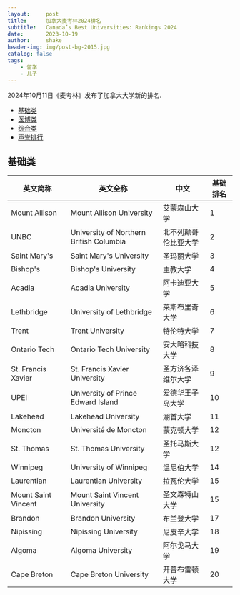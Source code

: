 ```yaml
---
layout:     post
title:      加拿大麦考林2024排名
subtitle:   Canada’s Best Universities: Rankings 2024
date:       2023-10-19
author:     shake
header-img: img/post-bg-2015.jpg
catalog: false
tags:
    - 留学
    - 儿子
---
```


2024年10月11日《麦考林》发布了加拿大大学新的排名.

* [基础类](https://education.macleans.ca/feature/canadas-best-primarily-undergraduate-universities-rankings-2024/)
* [医博类](https://education.macleans.ca/feature/canadas-best-medical-doctoral-universities-rankings-2024/)
* [综合类](https://education.macleans.ca/feature/canadas-best-comprehensive-universities-rankings-2024/)
* [声誉排行](https://education.macleans.ca/feature/canadas-best-universities-by-reputation-rankings-2024/)

## 基础类

| 英文简称                  | 英文全称                                  | 中文                 | 基础排名 |
|---------------------------|-------------------------------------------|----------------------|----------|
|             Mount Allison | Mount Allison University                  | 艾蒙森山大学         | 1        |
| UNBC                      | University of Northern British   Columbia | 北不列颠哥伦比亚大学 | 2        |
| Saint Mary's              | Saint Mary's University                   | 圣玛丽大学           | 3        |
| Bishop's                  | Bishop's University                       | 主教大学             | 4        |
| Acadia                    | Acadia University                         | 阿卡迪亚大学         | 5        |
| Lethbridge                | University of Lethbridge                  | 莱斯布里奇大学       | 6        |
| Trent                     | Trent University                          | 特伦特大学           | 7        |
| Ontario Tech              | Ontario Tech University                   | 安大略科技大学       | 8        |
| St. Francis Xavier        | St. Francis Xavier University             | 圣方济各泽维尔大学   | 9        |
| UPEI                      | University of Prince Edward   Island      | 爱德华王子岛大学     | 10       |
| Lakehead                  | Lakehead University                       | 湖首大学             | 11       |
| Moncton                   | Université de Moncton                     | 蒙克顿大学           | 12       |
| St. Thomas                | St. Thomas University                     | 圣托马斯大学         | 12       |
| Winnipeg                  | University of Winnipeg                    | 温尼伯大学           | 14       |
| Laurentian                | Laurentian University                     | 拉瓦伦大学           | 15       |
| Mount Saint Vincent       | Mount Saint Vincent University            | 圣文森特山大学       | 15       |
| Brandon                   | Brandon University                        | 布兰登大学           | 17       |
| Nipissing                 | Nipissing University                      | 尼皮辛大学           | 18       |
| Algoma                    | Algoma University                         | 阿尔戈马大学         | 19       |
| Cape Breton               | Cape Breton University                    | 开普布雷顿大学       | 20       |

